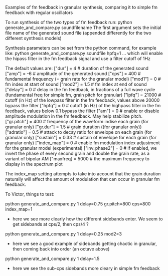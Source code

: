 Examples of fm feedback in granular synthesis, comparing it to simple fm feedback with regular oscillators

To run synthesis of the two types of fm feedback run:
python generate_and_compare.py soundfilename
The first argument sets the initial file name of the generated sound file (appended differently for the two different synthesis models)

Synthesis parameters can be set from the python command, for example like:
python generate_and_compare.py soundfile hpfq=1
... which will enable the hipass filter in the fm feedback signal and use a filter cutoff of 1Hz

The default values are:
["dur"] = 4 # duration of the generated sound
["amp"] = -6 # amplitude of the generated sound
["cps"] = 400 # fundamental frequency (= grain rate for the granular model)
["mod1"] = 0 # fm index at start of sound
["mod2"] = 1.5 # fm index at end of sound
["delay"] = 0 # delay in the fm feedback, in fractions of a full wave cycle (fundamental freq for simple fm, grain pitch for granular) 
["lpfq"] = 21000 # cutoff (in Hz) of the lowpass filter in the fm feedback, values above 20000 bypass the filter
["hpfq"] = 0 # cutoff (in Hz) of the highpass filter in the fm feedback, values below 0.1 bypass the filter
["am"] = 0 # enable or disable amplitude modulation in the fm feedback. May help stabilize pitch.
["gr.pitch"] = 400 # frequency of the waveform indise each grain (for granular only)
["gr.dur"] = 1.5 # grain duration ((for granular only))
["adratio"] = 0.5 # attack to decay ratio for envelope on each grain (for granular only)
["sustain"] = 0.33 # sustain of envelope for each grain (for granular only)
["index_map"] = 0 # enable fm modulation index adjustment for the granular model (experimental)
["inv_phase2"] = 0 # if enabled, we invert the phase of every second grain and double the grain rate, as a variant of bipolar AM
["maxfreq] = 5000 # the maximum frequency to display in the spectrum plot

The index_map setting attempts to take into account that the grain duration naturally will affect the amount of modulation that can occur in granular fm feedback. 

To Victor, things to test:

python generate_and_compare.py 1 delay=0.75 gr.pitch=800 cps=800 index_map=1
- here we see more clearly how the different sidebands enter. We seem to get sidebands at cps/2, then cps/4 ?

python generate_and_compare.py 1 delay=0.25 mod2=3
- here we see a good example of sidebands getting chaotic in granular, then coming back into order (an octave above)

python generate_and_compare.py 1 delay=1.5
- here we see the sub-cps sidebands more cleary in simple fm feedback

